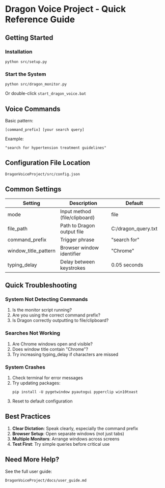 # Dragon Voice Project - Quick Reference Guide

## Getting Started

### Installation
```
python src/setup.py
```

### Start the System
```
python src/dragon_monitor.py
```
Or double-click `start_dragon_voice.bat`

## Voice Commands

Basic pattern:
```
[command_prefix] [your search query]
```

Example:
```
"search for hypertension treatment guidelines"
```

## Configuration File Location
```
DragonVoiceProject/src/config.json
```

## Common Settings

| Setting | Description | Default |
|---------|-------------|---------|
| mode | Input method (file/clipboard) | file |
| file_path | Path to Dragon output file | C:/dragon_query.txt |
| command_prefix | Trigger phrase | "search for" |
| window_title_pattern | Browser window identifier | "Chrome" |
| typing_delay | Delay between keystrokes | 0.05 seconds |

## Quick Troubleshooting

### System Not Detecting Commands
1. Is the monitor script running?
2. Are you using the correct command prefix?
3. Is Dragon correctly outputting to file/clipboard?

### Searches Not Working
1. Are Chrome windows open and visible?
2. Does window title contain "Chrome"?
3. Try increasing typing_delay if characters are missed

### System Crashes
1. Check terminal for error messages
2. Try updating packages:
   ```
   pip install -U pygetwindow pyautogui pyperclip win10toast
   ```
3. Reset to default configuration

## Best Practices

1. **Clear Dictation**: Speak clearly, especially the command prefix
2. **Browser Setup**: Open separate windows (not just tabs)
3. **Multiple Monitors**: Arrange windows across screens
4. **Test First**: Try simple queries before critical use

## Need More Help?

See the full user guide:
```
DragonVoiceProject/docs/user_guide.md
``` 